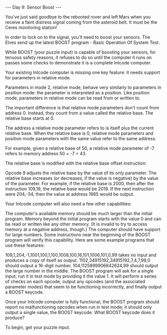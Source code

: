 --- Day 9: Sensor Boost ---

You've just said goodbye to the rebooted rover and left Mars when you receive a faint distress signal coming from the asteroid belt. It must be the Ceres monitoring station!

In order to lock on to the signal, you'll need to boost your sensors. The Elves send up the latest BOOST program - Basic Operation Of System Test.

While BOOST (your puzzle input) is capable of boosting your sensors, for tenuous safety reasons, it refuses to do so until the computer it runs on passes some checks to demonstrate it is a complete Intcode computer.

Your existing Intcode computer is missing one key feature: it needs support for parameters in relative mode.

Parameters in mode 2, relative mode, behave very similarly to parameters in position mode: the parameter is interpreted as a position. Like position mode, parameters in relative mode can be read from or written to.

The important difference is that relative mode parameters don't count from address 0. Instead, they count from a value called the relative base. The relative base starts at 0.

The address a relative mode parameter refers to is itself plus the current relative base. When the relative base is 0, relative mode parameters and position mode parameters with the same value refer to the same address.

For example, given a relative base of 50, a relative mode parameter of -7 refers to memory address 50 + -7 = 43.

The relative base is modified with the relative base offset instruction:

Opcode 9 adjusts the relative base by the value of its only parameter. The relative base increases (or decreases, if the value is negative) by the value of the parameter.
For example, if the relative base is 2000, then after the instruction 109,19, the relative base would be 2019. If the next instruction were 204,-34, then the value at address 1985 would be output.

Your Intcode computer will also need a few other capabilities:

The computer's available memory should be much larger than the initial program. Memory beyond the initial program starts with the value 0 and can be read or written like any other memory. (It is invalid to try to access memory at a negative address, though.)
The computer should have support for large numbers. Some instructions near the beginning of the BOOST program will verify this capability.
Here are some example programs that use these features:

109,1,204,-1,1001,100,1,100,1008,100,16,101,1006,101,0,99 takes no input and produces a copy of itself as output.
1102,34915192,34915192,7,4,7,99,0 should output a 16-digit number.
104,1125899906842624,99 should output the large number in the middle.
The BOOST program will ask for a single input; run it in test mode by providing it the value 1. It will perform a series of checks on each opcode, output any opcodes (and the associated parameter modes) that seem to be functioning incorrectly, and finally output a BOOST keycode.

Once your Intcode computer is fully functional, the BOOST program should report no malfunctioning opcodes when run in test mode; it should only output a single value, the BOOST keycode. What BOOST keycode does it produce?

To begin, get your puzzle input.